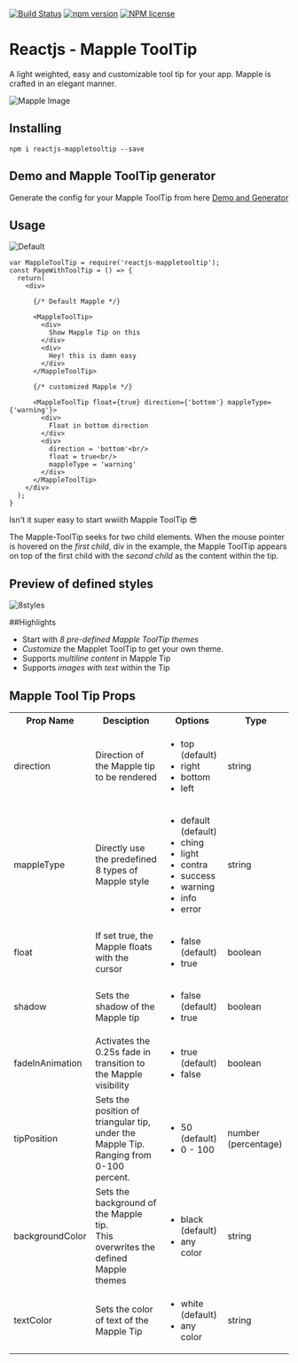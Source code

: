 [![Build Status](https://travis-ci.org/haldarmahesh/reactjs-mapple-tooltip.svg?branch=master)](https://travis-ci.org/haldarmahesh/reactjs-mapple-tooltip)
[![npm version](https://badge.fury.io/js/reactjs-mappletooltip.svg)](https://badge.fury.io/js/reactjs-mappletooltip)
[![NPM license](https://img.shields.io/github/license/hyperium/hyper.svg)](https://www.npmjs.com/package/reactjs-mappletooltip)
# Reactjs - Mapple ToolTip
A light weighted, easy and customizable tool tip for your app. Mapple is crafted in an elegant manner.

![Mapple Image](http://i.imgur.com/gKj819N.jpg)

## Installing
```
npm i reactjs-mappletooltip --save
```

## Demo and Mapple ToolTip generator
Generate the config for your Mapple ToolTip from here [Demo and Generator](http://www.maheshhaldar.xyz/reactjs-mapple-tooltip/docs/)

## Usage

![Default](http://i.imgur.com/O8MzzBo.gif)

```
var MappleToolTip = require('reactjs-mappletooltip');
const PageWithToolTip = () => {
  return(
    <div>

      {/* Default Mapple */}

      <MappleToolTip>
        <div>
          Show Mapple Tip on this
        </div>
        <div>
          Hey! this is damn easy
        </div>
      </MappleToolTip>

      {/* customized Mapple */}

      <MappleToolTip float={true} direction={'bottom'} mappleType={'warning'}>
        <div>
          Float in bottom direction
        </div>
        <div>
          direction = 'bottom'<br/>
          float = true<br/>
          mappleType = 'warning'
        </div>
      </MappleToolTip>
    </div>
  );
}
```
Isn't it super easy to start wwiith Mapple ToolTip :sunglasses:

The Mapple-ToolTip seeks for two child elements. When the mouse pointer is hovered on the _first child_, div in the example, the Mapple ToolTip appears on top of the first child with the _second child_ as the content within the tip.


## Preview of defined styles
![8styles](http://i.imgur.com/TOE8OXH.gif)

##Highlights
* Start with _8 pre-defined Mapple ToolTip themes_
* _Customize_ the Mapplet ToolTip to get your own theme.
* Supports _multiline content_ in Mapple Tip
* Supports _images with text_ within the Tip

## Mapple Tool Tip Props

<table>
    <tr>
        <th>Prop Name</th>
        <th>Desciption</th>
        <th>Options</th>
        <th>Type</th>
    </tr>
    <tr>
        <td>direction</td>
        <td>Direction of the Mapple tip to be rendered</td>
        <td>
            <ul>
                <li> top (default)</li>
                <li> right</li>
                <li> bottom</li>
                <li> left</li>
            <ul>
        </td>
        <td>string</td>
    </tr>
    <tr>
      <td>mappleType</td>
      <td>Directly use the predefined 8 types of Mapple style</td>
      <td>
        <ul>
            <li>default (default)</li>
            <li>ching</li>
            <li>light</li>
            <li>contra</li>
            <li>success</li>
            <li>warning</li>
            <li>info</li>
            <li>error</li>
        </ul>
      </td>
      <td>string</td>
    </tr>
    <tr>
        <td>float</td>
        <td>If set true, the Mapple floats with the cursor</td>
        <td>
            <ul>
                <li>false (default)</li>
                <li>true</li>
            </ul>
        <td>boolean</td>
    </tr>
    <tr>
        <td>shadow</td>
        <td>Sets the shadow of the Mapple tip</td>
        <td>
            <ul>
                <li>false (default)</li>
                <li>true</li>
            </ul>
      </td>
      <td>
      boolean
      </td>
    <tr/>
    <tr>
        <td>
            fadeInAnimation
        </td>
        <td>Activates the 0.25s fade in transition to the Mapple visibility</td>
        <td>
            <ul>
                <li>true (default)</li>
                <li>false</li>
            </ul>
        </td>
        <td>
            boolean
        </td>
    </tr>
    <tr>
        <td>tipPosition</td>
        <td>Sets the position of triangular tip, under the Mapple Tip.<br/>Ranging from 0-100 percent.</td>
        <td>
            <ul>
                <li>50 (default)</li>
                <li>0 - 100</li>
            </ul>
        </td>
      <td>number (percentage)</td>
    </tr>
    <tr>
        <td>backgroundColor</td>
        <td>Sets the background of the Mapple tip.<br/>This overwrites the defined Mapple themes</td>
        <td>
            <ul>
                <li>black (default)</li>
                <li>any color</li>
            </ul>
        </td>
      <td>string</td>
    </tr>
    <tr>
        <td>textColor</td>
        <td>Sets the color of text of the Mapple Tip</td>
        <td>
            <ul>
                <li>white (default)</li>
                <li>any color</li>
            </ul>
        </td>
      <td>string</td>
    </tr>
</table>

